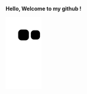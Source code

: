 
  **Hello, Welcome to my github !**
<!--
**lmxyjy/lmxyjy** is a ✨ _special_ ✨ repository because its `README.md` (this file) appears on your GitHub profile.
   
Here are some ideas to get you started:    
    
- 🔭 I’m currently working on  ...   
- 🌱 I’m currently learning ...      
- 👯 I’m looking to collaborate on ...     
- 🤔 I’m looking for help with ...
- 💬 Ask me about ... 
- 📫 How to reach me: ...   
- 😄 Pronouns: ... 
- ⚡ Fun fact: ... contribs 
-->
<!-- 
![icons8-level-up-your-coding-skills-and-quickly-land-a-job-14](https://user-images.githubusercontent.com/48620706/157663392-bf508ac4-1b2e-4618-9b8a-20a65913b074.png)LeetCode：[web_thomas](https://leetcode-cn.com/u/web_thomas/) | Blog：[thomas-void0](https://github.com/thomas-void0/blogs) -->

<!-- [![Anurag's GitHub stats](https://github-readme-stats.vercel.app/api?username=thomas-void0&show_icons=true&hide_title=true&hide=stars&include_all_commits=true&count_private=true&line_height=24&theme=default&hide_border=true)](https://github.com/anuraghazra/github-readme-stats)[![Top Langs](https://github-readme-stats.vercel.app/api/top-langs/?username=thomas-void0&layout=compact&hide_title=true&theme=default&hide_border=true)](https://github.com/anuraghazra/github-readme-stats) -->
 
![my snake](https://github.com/thomas-void0/thomas-void0/blob/output/github-snake.svg)
  
